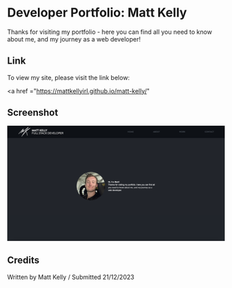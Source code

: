 # Developer Portfolio: Matt Kelly

Thanks for visiting my portfolio - here you can find all you need to know about me, and my journey as a web developer!

## Link

To view my site, please visit the link below:

<a href ="https://mattkellyirl.github.io/matt-kelly/" </a>

## Screenshot
<img src="/assets/images/screenshot.png">

## Credits
Written by Matt Kelly / Submitted 21/12/2023